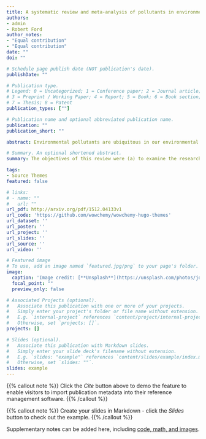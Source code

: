 ```yaml
---
title: A systematic review and meta-analysis of pollutants in environmental media
authors:
- admin
- Robert Ford
author_notes:
- "Equal contribution"
- "Equal contribution"
date: ""
doi: ""

# Schedule page publish date (NOT publication's date).
publishDate: ""

# Publication type.
# Legend: 0 = Uncategorized; 1 = Conference paper; 2 = Journal article;
# 3 = Preprint / Working Paper; 4 = Report; 5 = Book; 6 = Book section;
# 7 = Thesis; 8 = Patent
publication_types: [""]

# Publication name and optional abbreviated publication name.
publication: ""
publication_short: ""

abstract: Environmental pollutants are ubiquitous in our environmental media leading to adverse effects on both humans and the environment. Given the limited research costs and methodological heterogeneity, an evidence-based review, particularly a systematic review and meta-analysis, performs a crucial function in assessing the pollution status of pollutants in environmental media at national and global scales. By bibliometric analysis and network analysis, the characteristics of papers were examined and visualized in our review. A need to expand the scope of studies was observed. This review concluded the basic procedures involved in a systematic review and meta-analysis, namely literature searching, screening of articles, study quality analysis, data extraction and synthesis, and meta-analysis. A meta-analysis typically comprises subgroup analysis, publication bias, sensitivity analysis, fixed- and/or random-effects meta-analysis, measurement of heterogeneity, and meta-regression. According to the different categories of pollutants, including non-biological and biological pollutants, the application of meta-analysis for the presence of contaminants in environmental media was specifically explored. Then, the innovative application of meta-analysis was presented and concluded encompassing method evaluation, transfer and fate of pollutants, etc. Furthermore, the frequent misuses and problems in a systematic review and meta-analysis were summarized. Finally, some suggestions for future research were proposed.

# Summary. An optional shortened abstract.
summary: The objectives of this review were (a) to examine the research status of a systematic review and meta-analysis associated with the pollution status of pollutants in environmental media; (b) to summarize detailed and fundamental steps for a systematic review and meta-analysis (c) to analyze the problems emerging in existing studies and put forward some suggestions for future research.

tags:
- Source Themes
featured: false

# links:
# - name: ""
#   url: ""
url_pdf: http://arxiv.org/pdf/1512.04133v1
url_code: 'https://github.com/wowchemy/wowchemy-hugo-themes'
url_dataset: ''
url_poster: ''
url_project: ''
url_slides: ''
url_source: ''
url_video: ''

# Featured image
# To use, add an image named `featured.jpg/png` to your page's folder. 
image:
  caption: 'Image credit: [**Unsplash**](https://unsplash.com/photos/jdD8gXaTZsc)'
  focal_point: ""
  preview_only: false

# Associated Projects (optional).
#   Associate this publication with one or more of your projects.
#   Simply enter your project's folder or file name without extension.
#   E.g. `internal-project` references `content/project/internal-project/index.md`.
#   Otherwise, set `projects: []`.
projects: []

# Slides (optional).
#   Associate this publication with Markdown slides.
#   Simply enter your slide deck's filename without extension.
#   E.g. `slides: "example"` references `content/slides/example/index.md`.
#   Otherwise, set `slides: ""`.
slides: example
---
```


{{% callout note %}}
Click the *Cite* button above to demo the feature to enable visitors to import publication metadata into their reference management software.
{{% /callout %}}

{{% callout note %}}
Create your slides in Markdown - click the *Slides* button to check out the example.
{{% /callout %}}

Supplementary notes can be added here, including [code, math, and images](https://wowchemy.com/docs/writing-markdown-latex/).
